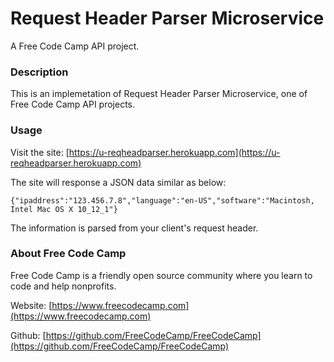 # Request Header Parser Microservice
A Free Code Camp API project.

### Description
This is an implemetation of Request Header Parser Microservice, one of Free Code Camp API projects.

### Usage
Visit the site: [https://u-reqheadparser.herokuapp.com](https://u-reqheadparser.herokuapp.com)

The site will response a JSON data similar as below:

`{"ipaddress":"123.456.7.8","language":"en-US","software":"Macintosh, Intel Mac OS X 10_12_1"}`

The information is parsed from your client's request header.

### About Free Code Camp
Free Code Camp is a friendly open source community where you learn to code and help nonprofits.

Website: [https://www.freecodecamp.com](https://www.freecodecamp.com)

Github: [https://github.com/FreeCodeCamp/FreeCodeCamp](https://github.com/FreeCodeCamp/FreeCodeCamp)

